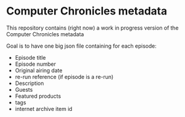 # Computer Chronicles metadata
This repository contains (right now) a work in progress version of the Computer Chronicles metadata

Goal is to have one big json file containing for each episode:
- Episode title
- Episode number
- Original airing date
- re-run reference (if episode is a re-run)
- Description
- Guests
- Featured products
- tags
- internet archive item id